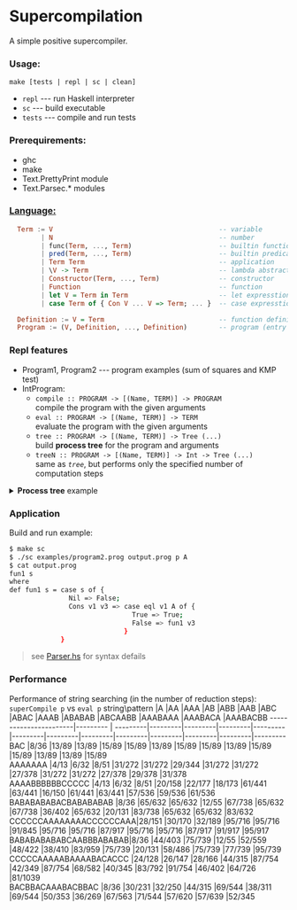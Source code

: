 # Supercompilation

A simple positive supercompiler. 

### Usage:  
  `make [tests | repl | sc | clean]`  
- `repl` --- run Haskell interpreter  
- `sc` --- build executable
- `tests` --- compile and run tests

### Prerequirements:
- ghc  
- make
- Text.PrettyPrint module
- Text.Parsec.* modules

### [Language:](https://github.com/ZhekehZ/Supercompilation/blob/main/lib/Lang.hs)
```haskell
  Term := V                                          -- variable
        | N                                          -- number
        | func(Term, ..., Term)                      -- builtin function
        | pred(Term, ..., Term)                      -- builtin predicate
        | Term Term                                  -- application
        | \V -> Term                                 -- lambda abstraction
        | Constructor(Term, ..., Term)               -- constructor
        | Function                                   -- function
        | let V = Term in Term                       -- let expresstion
        | case Term of { Con V ... V => Term; ... }  -- case expresstion

  Definition := V = Term                             -- function definition (name = body)
  Program := (V, Definition, ..., Definition)        -- program (entry point and functions)
```

### Repl features
- Program1, Program2 --- program examples (sum of squares and KMP test)
- IntProgram:
    - `compile :: PROGRAM -> [(Name, TERM)] -> PROGRAM`   
       compile the program with the given arguments
    - `eval :: PROGRAM -> [(Name, TERM)] -> TERM`  
       evaluate the program with the given arguments
    - `tree :: PROGRAM -> [(Name, TERM)] -> Tree (...)`  
      build **process tree** for the program and arguments
    - `treeN :: PROGRAM -> [(Name, TERM)] -> Int -> Tree (...)`  
      same as *`tree`*, but performs only the specified number of computation steps

<details>
<summary> <b>Process tree</b> example </summary>
<pre><code>
    ┌ Node
   0│ TERM:
    │    let v1 = 1 in let v = 0 in sum (squares (upto v1 arg0)) v
    └ META = Let
      ┌ Node
     1│ TERM:
      │    1
      └ META = Regular
      ┌ Node
     1│ TERM:
      │    0
      └ META = Regular
      ┌ Node
     1│ TERM:
      │    sum (squares (upto v1 arg0)) v
      └ META = Function with args: ["v1","arg0","v"]
        ┌ Node
       2│ TERM:
        │    case squares (upto v1 arg0) of {
        │      Nil => v;
        │      Cons v2 v1 => sum v1 (plus v2 v)
        │    }
        └ META = Regular
          ┌ Node
         3│ TERM:
          │    case (\xs -> case xs of {
          │                   Nil => Nil;
          │                   Cons x xs => Cons(mul x x, squares xs)
          │                 }) (upto v1 arg0) of {
          │      Nil => v;
          │      Cons v2 v1 => sum v1 (plus v2 v)
          │    }
          └ META = Regular
            ┌ Node
           4│ TERM:
            │    case case upto v1 arg0 of {
            │           Nil => Nil;
            │           Cons x xs => Cons(mul x x, squares xs)
            │         } of {
            │      Nil => v;
            │      Cons v2 v1 => sum v1 (plus v2 v)
            │    }
            └ META = Regular
              ┌ Node
             5│ TERM:
              │    case case (\m -> \n -> case gt m n of {
              │                             True => Nil;
              │                             False => Cons(m, upto (plus m 1) n)
              │                           }) v1 arg0 of {
              │           Nil => Nil;
              │           Cons x xs => Cons(mul x x, squares xs)
              │         } of {
              │      Nil => v;
              │      Cons v2 v1 => sum v1 (plus v2 v)
              │    }
              └ META = Regular
                ┌ Node
               6│ TERM:
                │    case case (\n -> case gt v1 n of {
                │                       True => Nil;
                │                       False => Cons(v1, upto (plus v1 1) n)
                │                     }) arg0 of {
                │           Nil => Nil;
                │           Cons x xs => Cons(mul x x, squares xs)
                │         } of {
                │      Nil => v;
                │      Cons v2 v1 => sum v1 (plus v2 v)
                │    }
                └ META = Regular
                  ┌ Node
                 7│ TERM:
                  │    case case case gt v1 arg0 of {
                  │                True => Nil;
                  │                False => Cons(v1, upto (plus v1 1) arg0)
                  │              } of {
                  │           Nil => Nil;
                  │           Cons x xs => Cons(mul x x, squares xs)
                  │         } of {
                  │      Nil => v;
                  │      Cons v2 v1 => sum v1 (plus v2 v)
                  │    }
                  └ META = Split `case case case gt v1 arg0 of {   True =>...`, cases: ["True","False"]
                    ┌ Node
                   8│ TERM:
                    │    gt v1 arg0
                    └ META = Regular
                    ┌ Node
                   8│ TERM:
                    │    v
                    └ META = Regular
                    ┌ Node
                   8│ TERM:
                    │    case case Cons(v1, upto (plus v1 1) arg0) of {
                    │           Nil => Nil;
                    │           Cons x xs => Cons(mul x x, squares xs)
                    │         } of {
                    │      Nil => v;
                    │      Cons v2 v1 => sum v1 (plus v2 v)
                    │    }
                    └ META = Regular
                      ┌ Node
                     9│ TERM:
                      │    case Cons(mul v1 v1, squares (upto (plus v1 1) arg0)) of {
                      │      Nil => v;
                      │      Cons v2 v1 => sum v1 (plus v2 v)
                      │    }
                      └ META = Regular
                        ┌ Node
                      10│ TERM:
                        │    let v3 = plus v1 1 in let v2 = plus (mul v1 v1) v in sum (squares (upto v3 arg0)) v2
                        └ META = Let
                          ┌ Node
                        11│ TERM:
                          │    plus v1 1
                          └ META = Regular
                          ┌ Node
                        11│ TERM:
                          │    plus (mul v1 v1) v
                          └ META = Regular
                          ┌ Node
                        11│ TERM:
                          │    sum (squares (upto v3 arg0)) v2
                          └ META = Fold (10 up): [v1 := v3,v := v2]
  </code></pre>
</details>

### Application
Build and run example:
```bash
$ make sc
$ ./sc examples/program2.prog output.prog p A
$ cat output.prog 
fun1 s
where
def fun1 s = case s of {
               Nil => False;
               Cons v1 v3 => case eql v1 A of {
                               True => True;
                               False => fun1 v3
                             }
             }
```
> see [Parser.hs](https://github.com/ZhekehZ/Supercompilation/blob/main/app/Parser.hs) for syntax defails

### Performance
Performance of string searching (in the number of reduction steps): `superCompile p` vs `eval p`
string\pattern |A        |AA       |AAA      |AB       |ABB      |AAB      |ABC      |ABAC     |AAAB     |ABABAB   |ABCAABB  |AAABAAA  |AAABACA  |AAABACBB 
-----------------------|--------- | ---------|---------|---------|---------|---------|---------|---------|---------|---------|---------|---------|---------|---------
BAC                    |8/36     |13/89    |13/89    |15/89    |15/89    |13/89    |15/89    |15/89    |13/89    |15/89    |15/89    |13/89    |13/89    |15/89    
AAAAAAA                |4/13     |6/32     |8/51     |31/272   |31/272   |29/344   |31/272   |31/272   |27/378   |31/272   |31/272   |27/378   |29/378   |31/378   
AAAABBBBBBCCCCC        |4/13     |6/32     |8/51     |20/158   |22/177   |18/173   |61/441   |63/441   |16/150   |61/441   |63/441   |57/536   |59/536   |61/536   
BABABABABACBABABABAB   |8/36     |65/632   |65/632   |12/55    |67/738   |65/632   |67/738   |36/402   |65/632   |20/131   |83/738   |65/632   |65/632   |83/632   
CCCCCCAAAAAAAACCCCCCAAA|28/151   |30/170   |32/189   |95/716   |95/716   |91/845   |95/716   |95/716   |87/917   |95/716   |95/716   |87/917   |91/917   |95/917   
BABABABABABCAABBBABABAB|8/36     |44/403   |75/739   |12/55    |52/559   |48/422   |38/410   |83/959   |75/739   |20/131   |58/486   |75/739   |77/739   |95/739   
CCCCCAAAAABAAAABACACCC |24/128   |26/147   |28/166   |44/315   |87/754   |42/349   |87/754   |68/582   |40/345   |83/792   |91/754   |46/402   |64/726   |81/1039  
BACBBACAAABACBBAC      |8/36     |30/231   |32/250   |44/315   |69/544   |38/311   |69/544   |50/353   |36/269   |67/563   |71/544   |57/620   |57/639   |52/345   
